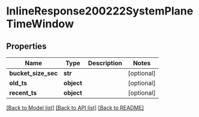 # InlineResponse200222SystemPlaneTimeWindow

## Properties
Name | Type | Description | Notes
------------ | ------------- | ------------- | -------------
**bucket_size_sec** | **str** |  | [optional] 
**old_ts** | **object** |  | [optional] 
**recent_ts** | **object** |  | [optional] 

[[Back to Model list]](../README.md#documentation-for-models) [[Back to API list]](../README.md#documentation-for-api-endpoints) [[Back to README]](../README.md)

